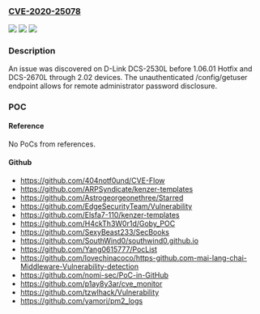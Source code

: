 ### [CVE-2020-25078](https://cve.mitre.org/cgi-bin/cvename.cgi?name=CVE-2020-25078)
![](https://img.shields.io/static/v1?label=Product&message=n%2Fa&color=blue)
![](https://img.shields.io/static/v1?label=Version&message=n%2Fa&color=blue)
![](https://img.shields.io/static/v1?label=Vulnerability&message=n%2Fa&color=brighgreen)

### Description

An issue was discovered on D-Link DCS-2530L before 1.06.01 Hotfix and DCS-2670L through 2.02 devices. The unauthenticated /config/getuser endpoint allows for remote administrator password disclosure.

### POC

#### Reference
No PoCs from references.

#### Github
- https://github.com/404notf0und/CVE-Flow
- https://github.com/ARPSyndicate/kenzer-templates
- https://github.com/Astrogeorgeonethree/Starred
- https://github.com/EdgeSecurityTeam/Vulnerability
- https://github.com/Elsfa7-110/kenzer-templates
- https://github.com/H4ckTh3W0r1d/Goby_POC
- https://github.com/SexyBeast233/SecBooks
- https://github.com/SouthWind0/southwind0.github.io
- https://github.com/Yang0615777/PocList
- https://github.com/lovechinacoco/https-github.com-mai-lang-chai-Middleware-Vulnerability-detection
- https://github.com/nomi-sec/PoC-in-GitHub
- https://github.com/p1ay8y3ar/cve_monitor
- https://github.com/tzwlhack/Vulnerability
- https://github.com/yamori/pm2_logs

